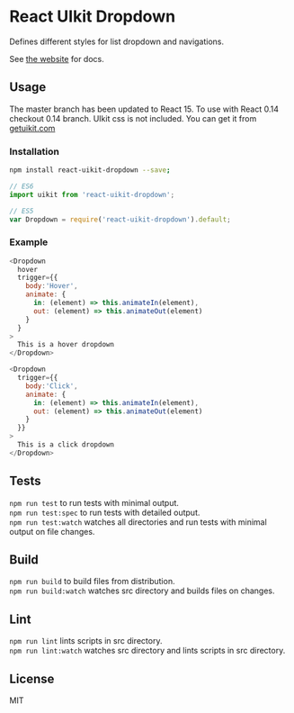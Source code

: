 # React UIkit Dropdown

Defines different styles for list dropdown and navigations.

See [the website](http://otissv.github.io/react-uikit-components) for docs.

## Usage

The master branch has been updated to React 15. To use with React 0.14 checkout 0.14 branch.
UIkit css is not included. You can get it from [getuikit.com](http://getuikit.com/)

### Installation

```bash
npm install react-uikit-dropdown --save;
```
```js
// ES6
import uikit from 'react-uikit-dropdown';

// ES5
var Dropdown = require('react-uikit-dropdown').default;
```

### Example

```js
<Dropdown
  hover
  trigger={{
    body:'Hover',
    animate: {
      in: (element) => this.animateIn(element),
      out: (element) => this.animateOut(element)
    }
  }
>
  This is a hover dropdown
</Dropdown>

<Dropdown
  trigger={{
    body:'Click',
    animate: {
      in: (element) => this.animateIn(element),
      out: (element) => this.animateOut(element)
    }
  }}
>
  This is a click dropdown
</Dropdown>
```

## Tests

`npm run test` to run tests with minimal output.  
`npm run test:spec` to run tests with detailed output.  
`npm run test:watch` watches all directories and run tests with minimal output on file changes.

## Build
`npm run build` to build files from distribution.  
`npm run build:watch` watches src directory and builds files on changes.

## Lint
`npm run lint` lints scripts in src directory.  
`npm run lint:watch` watches src directory and lints scripts in src directory.

## License
MIT
